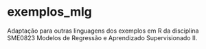 # exemplos_mlg

Adaptação para outras linguagens dos exemplos em R da disciplina SME0823 Modelos de Regressão e Aprendizado Supervisionado II.
